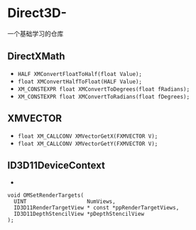 # Direct3D-
一个基础学习的仓库

## DirectXMath
- `HALF XMConvertFloatToHalf(float Value);`
- `float XMConvertHalfToFloat(HALF Value);`
- `XM_CONSTEXPR float XMConvertToDegrees(float fRadians);`
- `XM_CONSTEXPR float XMConvertToRadians(float fDegrees);`

## XMVECTOR
- `float XM_CALLCONV XMVectorGetX(FXMVECTOR V);`
- `float XM_CALLCONV XMVectorGetY(FXMVECTOR V);`

## ID3D11DeviceContext
- 
```
void OMSetRenderTargets(
  UINT                   NumViews,
  ID3D11RenderTargetView * const *ppRenderTargetViews,
  ID3D11DepthStencilView *pDepthStencilView
);
```
